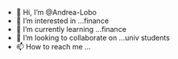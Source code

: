 - 👋 Hi, I’m @Andrea-Lobo
- 👀 I’m interested in ...finance
- 🌱 I’m currently learning ...finance
- 💞️ I’m looking to collaborate on ...univ students
- 📫 How to reach me ...

<!---
Andrea-Lobo/Andrea-Lobo is a ✨ special ✨ repository because its `README.md` (this file) appears on your GitHub profile.
You can click the Preview link to take a look at your changes.
--->

